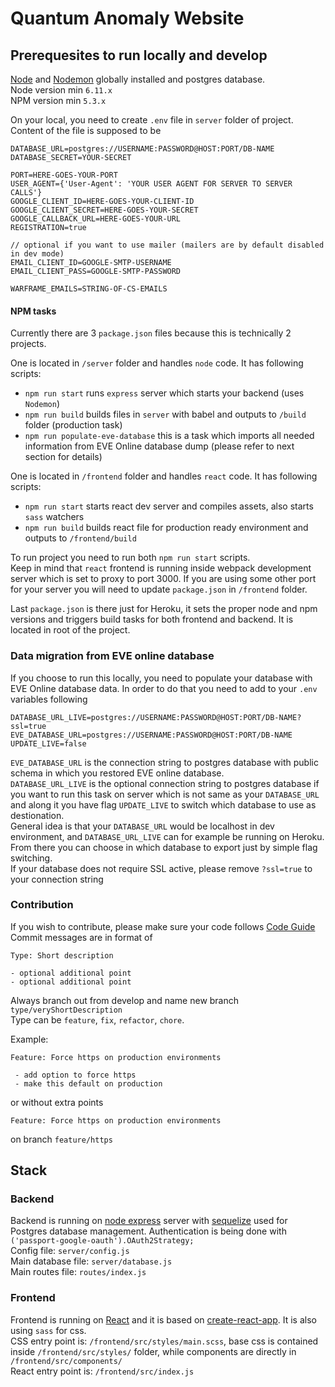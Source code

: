 # Quantum Anomaly Website

## Prerequesites to run locally and develop

[Node](https://nodejs.org/en/) and [Nodemon](https://www.npmjs.com/package/nodemon) globally installed and postgres database.  
Node version min `6.11.x`  
NPM version min `5.3.x`

On your local, you need to create `.env` file in `server` folder of project. Content of the file is supposed to be

```
DATABASE_URL=postgres://USERNAME:PASSWORD@HOST:PORT/DB-NAME
DATABASE_SECRET=YOUR-SECRET

PORT=HERE-GOES-YOUR-PORT
USER_AGENT={'User-Agent': 'YOUR USER AGENT FOR SERVER TO SERVER CALLS'}
GOOGLE_CLIENT_ID=HERE-GOES-YOUR-CLIENT-ID
GOOGLE_CLIENT_SECRET=HERE-GOES-YOUR-SECRET
GOOGLE_CALLBACK_URL=HERE-GOES-YOUR-URL
REGISTRATION=true

// optional if you want to use mailer (mailers are by default disabled in dev mode)
EMAIL_CLIENT_ID=GOOGLE-SMTP-USERNAME
EMAIL_CLIENT_PASS=GOOGLE-SMTP-PASSWORD

WARFRAME_EMAILS=STRING-OF-CS-EMAILS
```

#### NPM tasks
Currently there are 3 `package.json` files because this is technically 2 projects. 

One is located in `/server` folder and handles `node` code. It has following scripts:
- `npm run start` runs `express` server which starts your backend (uses `Nodemon`)
- `npm run build` builds files in `server` with babel and outputs to `/build` folder (production task)
- `npm run populate-eve-database` this is a task which imports all needed information from EVE Online database dump (please refer to next section for details)

One is located in `/frontend` folder and handles `react` code. It has following scripts:
- `npm run start` starts react dev server and compiles assets, also starts `sass` watchers
- `npm run build` builds react file for production ready environment and outputs to `/frontend/build`

To run project you need to run both `npm run start` scripts.  
Keep in mind that `react` frontend is running inside webpack development server which is set to proxy to port 3000. If you are using some other port for your server you will need to update `package.json` in `/frontend` folder.  

Last `package.json` is there just for Heroku, it sets the proper node and npm versions and triggers build tasks for both frontend and backend. It is located in root of the project.  

### Data migration from EVE online database
If you choose to run this locally, you need to populate your database with EVE Online database data. In order to do that you need to add to your `.env` variables following
```
DATABASE_URL_LIVE=postgres://USERNAME:PASSWORD@HOST:PORT/DB-NAME?ssl=true
EVE_DATABASE_URL=postgres://USERNAME:PASSWORD@HOST:PORT/DB-NAME
UPDATE_LIVE=false
```
`EVE_DATABASE_URL` is the connection string to postgres database with public schema in which you restored EVE online database.  
`DATABASE_URL_LIVE` is the optional connection string to postgres database if you want to run this task on server which is not same as your `DATABASE_URL` and along it you have flag `UPDATE_LIVE` to switch which database to use as destionation.  
General idea is that your `DATABASE_URL` would be localhost in dev environment, and `DATABASE_URL_LIVE` can for example be running on Heroku. From there you can choose in which database to export just by simple flag switching.  
If your database does not require SSL active, please remove `?ssl=true` to your connection string

### Contribution 

If you wish to contribute, please make sure your code follows [Code Guide](code-style.md)  
Commit messages are in format of 

```
Type: Short description

- optional additional point
- optional additional point
```

Always branch out from develop and name new branch `type/veryShortDescription`  
Type can be `feature`, `fix`, `refactor`, `chore`.

Example:
```
Feature: Force https on production environments

 - add option to force https
 - make this default on production
```
or without extra points
```
Feature: Force https on production environments
```
on branch `feature/https`


## Stack

### Backend

Backend is running on [node express](https://www.npmjs.com/package/express) server with [sequelize](https://www.npmjs.com/package/sequelize)
used for Postgres database management. Authentication is being done with `('passport-google-oauth').OAuth2Strategy;`  
Config file: `server/config.js`  
Main database file: `server/database.js`  
Main routes file: `routes/index.js`

### Frontend

Frontend is running on [React](https://facebook.github.io/react/) and it is based on [create-react-app](https://github.com/facebookincubator/create-react-app). It is also using `sass` for css.  
CSS entry point is: `/frontend/src/styles/main.scss`, base css is contained inside `/frontend/src/styles/` folder, while components are directly in `/frontend/src/components/`  
React entry point is: `/frontend/src/index.js`
